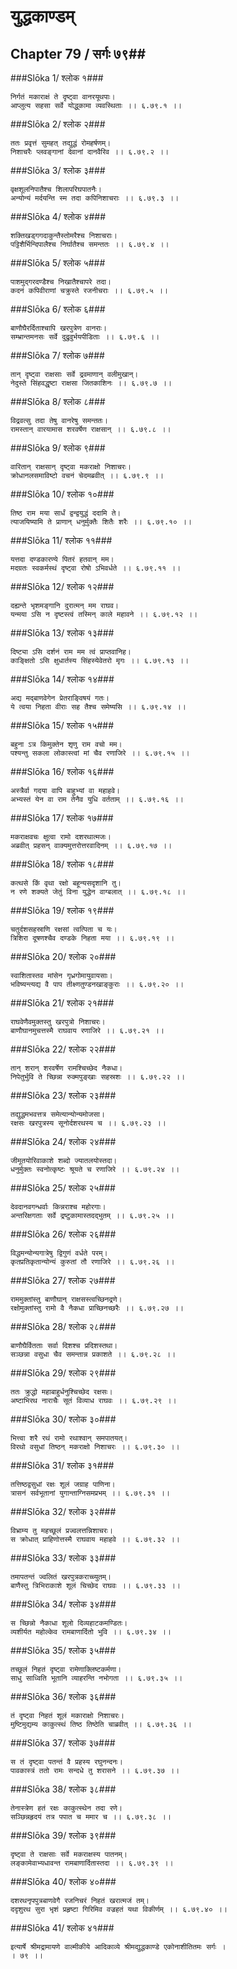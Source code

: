 युद्धकाण्डम्
===============================


## Chapter 79  / सर्गः ७९##


###Slōka 1/ श्लोक १###


    निर्गतं मकाराक्षं ते दृष्ट्वा वानरयूथपाः।
    आप्लुत्य सहसा सर्वे योद्धुकामा व्यवस्थिताः ।। ६.७९.१ ।।


###Slōka 2/ श्लोक २###


    ततः प्रवृत्तं सुमहत् तद्युद्धं रोमहर्षणम्।
    निशाचरैः प्लवङ्गानां देवानां दानवैरिव ।। ६.७९.२ ।।


###Slōka 3/ श्लोक ३###


    वृक्षशूलनिपातैश्च शिलापरिघपातनैः।
    अन्योन्यं मर्दयन्ति स्म तदा कपिनिशाचराः ।। ६.७९.३ ।।


###Slōka 4/ श्लोक ४###


    शक्तिखड्गगदाकुन्तैस्तोमरैश्च निशाचराः।
    पट्टिशैर्भिन्दिपालैश्च निर्घातैश्च समन्ततः ।। ६.७९.४ ।।


###Slōka 5/ श्लोक ५###


    पाशमुद्गरदण्डैश्च निखातैश्चापरे तदा।
    कदनं कपिवीराणां चक्रुस्ते रजनीचराः ।। ६.७९.५ ।।


###Slōka 6/ श्लोक ६###


    बाणौघैरर्दिताश्चापि खरपुत्रेण वानराः।
    सम्भ्रान्तमनसः सर्वे दुद्रुवुर्भयपीडिताः ।। ६.७९.६ ।।


###Slōka 7/ श्लोक ७###


    तान् दृष्ट्वा राक्षसाः सर्वे द्रवमाणान् वलीमुखान्।
    नेदुस्ते सिंहवद्धृष्टा राक्षसा जितकाशिनः ।। ६.७९.७ ।।


###Slōka 8/ श्लोक ८###


    विद्रवत्सु तदा तेषु वानरेषु समन्ततः।
    रामस्तान् वारयामास शरवर्षेण राक्षसान् ।। ६.७९.८ ।।


###Slōka 9/ श्लोक ९###


    वारितान् राक्षसान् दृष्ट्वा मकराक्षो निशाचरः।
    क्रोधानलसमाविष्टो वचनं चेदमब्रवीत् ।। ६.७९.९ ।।


###Slōka 10/ श्लोक १०###


    तिष्ठ राम मया सार्धं द्वन्द्वयुद्धं ददामि ते।
    त्याजयिष्यामि ते प्राणान् धनुर्मुक्तैः शितैः शरैः ।। ६.७९.१० ।।


###Slōka 11/ श्लोक ११###


    यत्तदा दण्डकारण्ये पितरं हतवान् मम।
    मदग्रतः स्वकर्मस्थं दृष्ट्वा रोषो ऽभिवर्धते ।। ६.७९.११ ।।


###Slōka 12/ श्लोक १२###


    दह्यन्ते भृशमङ्गानि दुरात्मन् मम राघव।
    यन्मया ऽसि न दृष्टस्त्वं तस्मिन् काले महावने ।। ६.७९.१२ ।।


###Slōka 13/ श्लोक १३###


    दिष्ट्या ऽसि दर्शनं राम मम त्वं प्राप्तवानिह।
    काङ्क्षितो ऽसि क्षुधार्तस्य सिंहस्येवेतरो मृगः ।। ६.७९.१३ ।।


###Slōka 14/ श्लोक १४###


    अद्य मद्बाणवेगेन प्रेतराङ्विषयं गतः।
    ये त्वया निहता वीराः सह तैश्च समेष्यसि ।। ६.७९.१४ ।।


###Slōka 15/ श्लोक १५###


    बहुना ऽत्र किमुक्तेन शृणु राम वचो मम।
    पश्यन्तु सकला लोकास्त्वां मां चैव रणाजिरे ।। ६.७९.१५ ।।


###Slōka 16/ श्लोक १६###


    अस्त्रैर्वा गदया वापि बाहुभ्यां वा महाहवे।
    अभ्यस्तं येन वा राम तेनैव युधि वर्तताम् ।। ६.७९.१६ ।।


###Slōka 17/ श्लोक १७###


    मकराक्षवचः क्षुत्वा रामो दशरथात्मजः।
    अब्रवीत् प्रहसन् वाक्यमुत्तरोत्तरवादिनम् ।। ६.७९.१७ ।।


###Slōka 18/ श्लोक १८###


    कत्थसे किं वृथा रक्षो बहून्यसदृशानि तु।
    न रणे शक्यते जेतुं विना युद्धेन वाग्बलात् ।। ६.७९.१८ ।।


###Slōka 19/ श्लोक १९###


    चतुर्दशसहस्राणि रक्षसां त्वत्पिता च यः।
    त्रिशिरा दूषणश्चैव दण्डके निहता मया ।। ६.७९.१९ ।।


###Slōka 20/ श्लोक २०###


    स्वाशितास्तव मांसेन गृध्रगोमायुवायसाः।
    भविष्यन्त्यद्य वै पाप तीक्ष्णतुण्डनखाङ्कुराः ।। ६.७९.२० ।।


###Slōka 21/ श्लोक २१###


    राघवेणैवमुक्तस्तु खरपुत्रो निशाचरः।
    बाणौघानमुचत्तस्मै राघवाय रणाजिरे ।। ६.७९.२१ ।।


###Slōka 22/ श्लोक २२###


    तान् शरान् शरवर्षेण रामश्चिच्छेद नैकधा।
    निपेतुर्भुवि ते च्छिन्ना रुक्मपुङ्खाः सहस्रशः ।। ६.७९.२२ ।।


###Slōka 23/ श्लोक २३###


    तद्युद्धमभवत्तत्र समेत्यान्योन्यमोजसा।
    रक्षसः खरपुत्रस्य सूनोर्दशरथस्य च ।। ६.७९.२३ ।।


###Slōka 24/ श्लोक २४###


    जीमूतयोरिवाकाशे शब्दो ज्यातलयोस्तदा।
    धनुर्मुक्तः स्वनोत्कृष्टः श्रूयते च रणाजिरे ।। ६.७९.२४ ।।


###Slōka 25/ श्लोक २५###


    देवदानवगन्धर्वाः किन्नराश्च महोरगाः।
    अन्तरिक्षगताः सर्वे द्रष्टुकामास्तदद्भुतम् ।। ६.७९.२५ ।।


###Slōka 26/ श्लोक २६###


    विद्धमन्योन्यगात्रेषु द्विगुणं वर्धते परम्।
    कृतप्रतिकृतान्योन्यं कुरुतां तौ रणाजिरे ।। ६.७९.२६ ।।


###Slōka 27/ श्लोक २७###


    राममुक्तांस्तु बाणौघान् राक्षसस्त्वच्छिनद्रणे।
    रक्षोमुक्तांस्तु रामो वै नैकधा प्राच्छिनच्छरैः ।। ६.७९.२७ ।।


###Slōka 28/ श्लोक २८###


    बाणौघैर्वितताः सर्वा दिशश्च प्रदिशस्तथा।
    सञ्छन्ना वसुधा चैव समन्तान्न प्रकाशते ।। ६.७९.२८ ।।


###Slōka 29/ श्लोक २९###


    ततः क्रुद्धो महाबाहुर्धनुश्चिच्छेद रक्षसः।
    अष्टाभिरथ नाराचैः सूतं विव्याध राघवः ।। ६.७९.२९ ।।


###Slōka 30/ श्लोक ३०###


    भित्त्वा शरै रथं रामो रथाश्वान् समपातयत्।
    विरथो वसुधां तिष्ठन् मकराक्षो निशाचरः ।। ६.७९.३० ।।


###Slōka 31/ श्लोक ३१###


    तत्तिष्ठद्वसुधां रक्षः शूलं जग्राह पाणिना।
    त्रासनं सर्वभूतानां युगान्ताग्निसमप्रभम् ।। ६.७९.३१ ।।


###Slōka 32/ श्लोक ३२###


    विभ्राम्य तु महच्छूलं प्रज्वलत्तन्निशाचरः।
    स क्रोधात् प्राहिणोत्तस्मै राघवाय महाहवे ।। ६.७९.३२ ।।


###Slōka 33/ श्लोक ३३###


    तमापतन्तं ज्वलितं खरपुत्रकराच्च्युतम्।
    बाणैस्तु त्रिभिराकाशे शूलं चिच्छेद राघवः ।। ६.७९.३३ ।।


###Slōka 34/ श्लोक ३४###


    स च्छिन्नो नैकाधा शूलो दिव्यहाटकमण्डितः।
    व्यशीर्यत महोल्केव रामबाणार्दितो भुवि ।। ६.७९.३४ ।।


###Slōka 35/ श्लोक ३५###


    तच्छूलं निहतं दृष्ट्वा रामेणाक्लिष्टकर्मणा।
    साधु साध्विति भूतानि व्याहरन्ति नभोगता ।। ६.७९.३५ ।।


###Slōka 36/ श्लोक ३६###


    तं दृष्ट्वा निहतं शूलं मकाराक्षो निशाचरः।
    मुष्टिमुद्यम्य काकुत्स्थं तिष्ठ तिष्ठेति चाब्रवीत् ।। ६.७९.३६ ।।


###Slōka 37/ श्लोक ३७###


    स तं दृष्ट्वा पतन्तं वै प्रहस्य रघुनन्दनः।
    पावकास्त्रं ततो रामः सन्दधे तु शरासने ।। ६.७९.३७ ।।


###Slōka 38/ श्लोक ३८###


    तेनास्त्रेण हतं रक्षः काकुत्स्थेन तदा रणे।
    सञ्छिन्नहृदयं तत्र पपात च ममार च ।। ६.७९.३८ ।।


###Slōka 39/ श्लोक ३९###


    दृष्ट्वा ते राक्षसाः सर्वे मकराक्षस्य पातनम्।
    लङ्कामेवाभ्यधावन्त रामबाणार्दितास्तदा ।। ६.७९.३९ ।।


###Slōka 40/ श्लोक ४०###


    दशरथनृपपुत्रबाणवेगै रजनिचरं निहतं खरात्मजं तम्।
    ददृशुरथ सुरा भृशं प्रहृष्टा गिरिमिव वज्रहतं यथा विकीर्णम् ।। ६.७९.४० ।।


###Slōka 41/ श्लोक ४१###


    इत्यार्षे श्रीमद्रामायणे वाल्मीकीये आदिकाव्ये श्रीमद्युद्धकाण्डे एकोनाशीतितमः सर्गः ।
    । ७९ ।।


